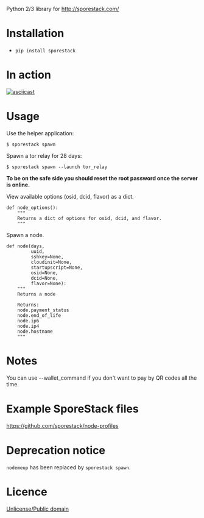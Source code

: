 Python 2/3 library for http://sporestack.com/

# Installation

* `pip install sporestack`

# In action

[![asciicast](https://asciinema.org/a/98672.png)](https://asciinema.org/a/98672)

# Usage

Use the helper application:

```
$ sporestack spawn
```

Spawn a tor relay for 28 days:

```
$ sporestack spawn --launch tor_relay
```

**To be on the safe side you should reset the root password once the server is online.**

View available options (osid, dcid, flavor) as a dict.

```
def node_options():
    """
    Returns a dict of options for osid, dcid, and flavor.
    """
```


Spawn a node.

```
def node(days,
         uuid,
         sshkey=None,
         cloudinit=None,
         startupscript=None,
         osid=None,
         dcid=None,
         flavor=None):
    """
    Returns a node

    Returns:
    node.payment_status
    node.end_of_life
    node.ip6
    node.ip4
    node.hostname
    """
```

# Notes

You can use --wallet_command if you don't want to pay by QR codes all the time.

# Example SporeStack files

https://github.com/sporestack/node-profiles

# Deprecation notice

`nodemeup` has been replaced by `sporestack spawn`.

# Licence

[Unlicense/Public domain](LICENSE.txt)

